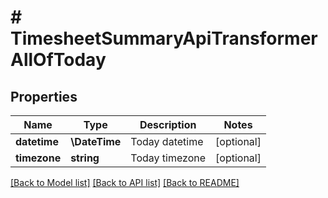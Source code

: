 # # TimesheetSummaryApiTransformerAllOfToday

## Properties

Name | Type | Description | Notes
------------ | ------------- | ------------- | -------------
**datetime** | **\DateTime** | Today datetime | [optional]
**timezone** | **string** | Today timezone | [optional]

[[Back to Model list]](../../README.md#models) [[Back to API list]](../../README.md#endpoints) [[Back to README]](../../README.md)
